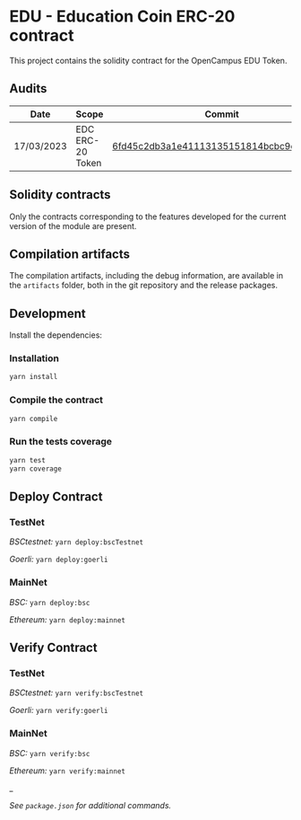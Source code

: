 # EDU - Education Coin ERC-20 contract

This project contains the solidity contract for the OpenCampus EDU Token.

## Audits

| Date       | Scope            | Commit                                                                                                                          | Auditor                                  | Report                                                       |
| ---------- | ---------------- | ------------------------------------------------------------------------------------------------------------------------------- | ---------------------------------------- | ------------------------------------------------------------ |
| 17/03/2023 | EDC ERC-20 Token | [6fd45c2db3a1e41113135151814bcbc9e618f1f0](https://github.com/tinytap/edc-smart-contract/blob/EDC-freeze/contracts/EDuCoin.sol) | [Solidified](https://www.solidified.io/) | [link](/audits/AuditReport-TinyTap_EDuCoin_[23.03.2023].pdf) |

## Solidity contracts

Only the contracts corresponding to the features developed for the current version of the module are present.

## Compilation artifacts

The compilation artifacts, including the debug information, are available in the `artifacts` folder, both in the git repository and the release packages.

## Development

Install the dependencies:

### Installation

```bash
yarn install
```

### Compile the contract

```bash
yarn compile
```

### Run the tests coverage

```bash
yarn test
yarn coverage
```

## Deploy Contract

### TestNet

_BSCtestnet:_ `yarn deploy:bscTestnet`

_Goerli:_ `yarn deploy:goerli`

### MainNet

_BSC:_
`yarn deploy:bsc`

_Ethereum:_
`yarn deploy:mainnet`

## Verify Contract

### TestNet

_BSCtestnet:_ `yarn verify:bscTestnet`

_Goerli:_ `yarn verify:goerli`

### MainNet

_BSC:_ `yarn verify:bsc`

_Ethereum:_ `yarn verify:mainnet`

\_

_See `package.json` for additional commands._
